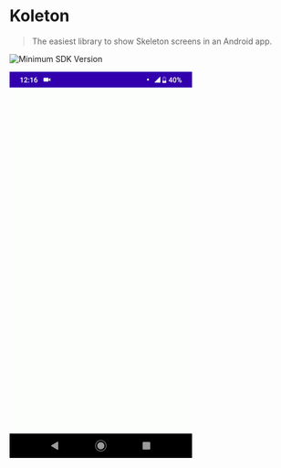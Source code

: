 # Koleton

> The easiest library to show Skeleton screens in an Android app.

![Minimum SDK Version](https://img.shields.io/badge/minSdkVersion-14-brightgreen.svg)

![img](image/journey_list.gif)